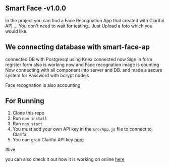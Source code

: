 ## Smart Face -v1.0.0

In the project you can find a Face Recognation App that created with Clarifai API....
You don't need to wait for testing.. Just Upload a foto which you would like.

## We connecting database with smart-face-ap

connected DB with Postgresql using Knex
connected now Sign in form
register form also is working now and Face recognation image is counting
Now connecting with all component into server and DB.
and made a secure system for Password with bcrypt nodejs

Face recognation is also accounting

## For Running
  1. Clone this repo
  2. Run `npm install`
  3. Run `npm start`
  4. You must add your own API key in the `src/App.js` file to connect to Clarifai.
  5. You can grab Clarifai API key [here](https://www.clarifai.com/)

#live

you can also check it out how it is working on online [here](https://magicface-detection.herokuapp.com/)

